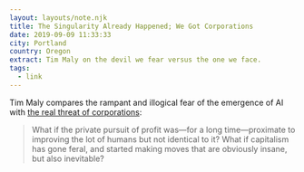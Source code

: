 ```yaml
---
layout: layouts/note.njk
title: The Singularity Already Happened; We Got Corporations
date: 2019-09-09 11:33:33
city: Portland
country: Oregon
extract: Tim Maly on the devil we fear versus the one we face.
tags:
  - link
---
```


Tim Maly compares the rampant and illogical fear of the emergence of AI with [the real threat of corporations](http://quietbabylon.com/tim-maly/):

> What if the private pursuit of profit was—for a long time—proximate to improving the lot of humans but not identical to it? What if capitalism has gone feral, and started making moves that are obviously insane, but also inevitable?
